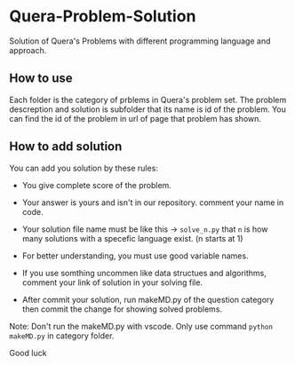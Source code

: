 # Quera-Problem-Solution

Solution of Quera's Problems with different programming language and approach.

## How to use

Each folder is the category of prblems in Quera's problem set. The problem descreption and solution is subfolder that its name is id of the problem. You can find the id of the problem in url of page that problem has shown.

## How to add solution

You can add you solution by these rules:

- You give complete score of the problem.

- Your answer is yours and isn't in our repository. comment your name in code.

- Your solution file name must be like this -> `solve_n.py` that `n` is how many solutions with a specefic language exist. (n starts at 1)

- For better understanding, you must use good variable names.

- If you use somthing uncommen like data structues and algorithms, comment your link of solution in your solving file.

- After commit your solution, run makeMD.py of the question category then commit the change for showing solved problems.

Note: Don't run the makeMD.py with vscode. Only use command `python makeMD.py` in category folder.

Good luck
